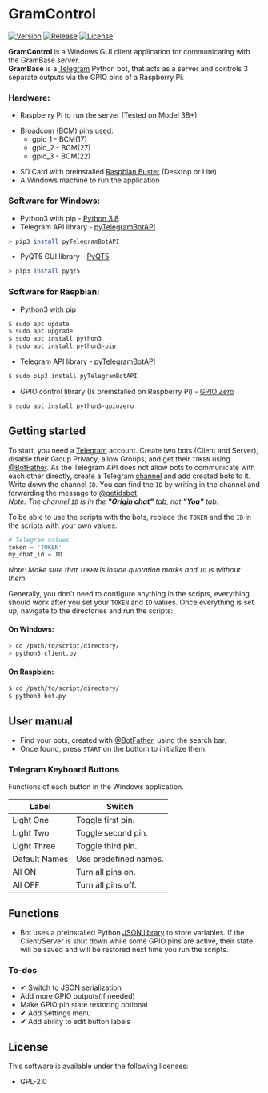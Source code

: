 # GramControl

[![Version](https://img.shields.io/badge/Version-v5.5.2-brightgreen.svg)](https://github.com/Teraskull/GramControl) [![Release](https://img.shields.io/badge/Release-Stable-blueviolet.svg)](https://github.com/Teraskull/GramControl) [![License](https://img.shields.io/badge/License-GPL%202.0-blue.svg)](https://github.com/Teraskull/GramControl/blob/master/LICENSE)

**GramControl** is a Windows GUI client application for communicating with the GramBase server.\
**GramBase** is a [Telegram](https://telegram.org/) Python bot, that acts as a server and controls 3 separate outputs via the GPIO pins of a Raspberry Pi.

### Hardware:
- Raspberry Pi to run the server (Tested on Model 3B+)
* Broadcom (BCM) pins used:
  * gpio_1 - BCM(17)
  * gpio_2 - BCM(27)
  * gpio_3 - BCM(22)
- SD Card with preinstalled [Raspbian Buster](https://www.raspberrypi.org/downloads/raspbian/) (Desktop or Lite)
- A Windows machine to run the application

### Software for Windows:
  - Python3 with pip - [Python 3.8](https://www.python.org/downloads/)
  - Telegram API library - [pyTelegramBotAPI](https://github.com/eternnoir/pyTelegramBotAPI)
  ```bash
> pip3 install pyTelegramBotAPI
  ```

  - PyQT5 GUI library - [PyQT5](https://riverbankcomputing.com/software/pyqt/download5)

  ```bash
> pip3 install pyqt5
  ```



### Software for Raspbian:

  - Python3 with pip
  ```bash
$ sudo apt update
$ sudo apt upgrade
$ sudo apt install python3
$ sudo apt install python3-pip
  ```
  - Telegram API library - [pyTelegramBotAPI](https://github.com/eternnoir/pyTelegramBotAPI)
  ```bash
$ sudo pip3 install pyTelegramBotAPI
  ```
  - GPIO control library (Is preinstalled on Raspberry Pi) - [GPIO Zero](https://gpiozero.readthedocs.io/en/stable/)
  ```bash
$ sudo apt install python3-gpiozero
  ```

## Getting started

To start, you need a [Telegram](https://telegram.org/) account.
Create two bots (Client and Server), disable their Group Privacy, allow Groups, and get their `TOKEN` using [@BotFather](https://core.telegram.org/bots#6-botfather).
As the Telegram API does not allow bots to communicate with each other directly, 
create a Telegram [channel](https://telegram.org/faq_channels) and add created bots to it.
Write down the channel `ID`. You can find the `ID` by writing in the channel and forwarding the message to [@getidsbot](https://t.me/getidsbot).\
*Note: The channel `ID` is in the **"Origin chat"** tab, not **"You"** tab.*

To be able to use the scripts with the bots, replace the `TOKEN` and the `ID` in the scripts with your own values.
```python
# Telegram values
token = 'TOKEN'
my_chat_id = ID
```
*Note: Make sure that `TOKEN` is inside quotation marks and `ID` is without them.*


Generally, you don't need to configure anything in the scripts, everything should work after you set your `TOKEN` and `ID` values.
Once everything is set up, navigate to the directories and run the scripts:
#### On Windows:
  ```bash
> cd /path/to/script/directory/
> python3 client.py
  ```
#### On Raspbian:
  ```bash
$ cd /path/to/script/directory/
$ python3 bot.py
  ```

## User manual

  - Find your bots, created with [@BotFather](https://telegram.me/BotFather), using the search bar.
  - Once found, press `START` on the bottom to initialize them.

### Telegram Keyboard Buttons

Functions of each button in the Windows application.

| Label | Switch |
| ------ | ------ |
| Light One | Toggle first pin. |
| Light Two | Toggle second pin. |
| Light Three | Toggle third pin. |
| Default Names | Use predefined names. |
| All ON | Turn all pins on. |
| All OFF | Turn all pins off. |

## Functions
  - Bot uses a preinstalled Python [JSON library](https://docs.python.org/3/library/json.html) to store variables. If the Client/Server is shut down while some GPIO pins are active, their state will be saved and will be restored next time you run the scripts.

### To-dos
 - ✔ Switch to JSON serialization
 - Add more GPIO outputs(If needed)
 - Make GPIO pin state restoring optional
 - ✔ Add Settings menu
 - ✔ Add ability to edit button labels

## License

This software is available under the following licenses:

  * GPL-2.0

